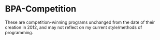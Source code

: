 # BPA-Competition

These are competition-winning programs unchanged from the date of their creation in 2012, and may not reflect on my current style/methods of programming.
